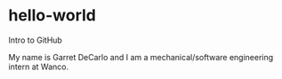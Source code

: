 # hello-world
Intro to GitHub

My name is Garret DeCarlo and I am a mechanical/software engineering intern at Wanco.
